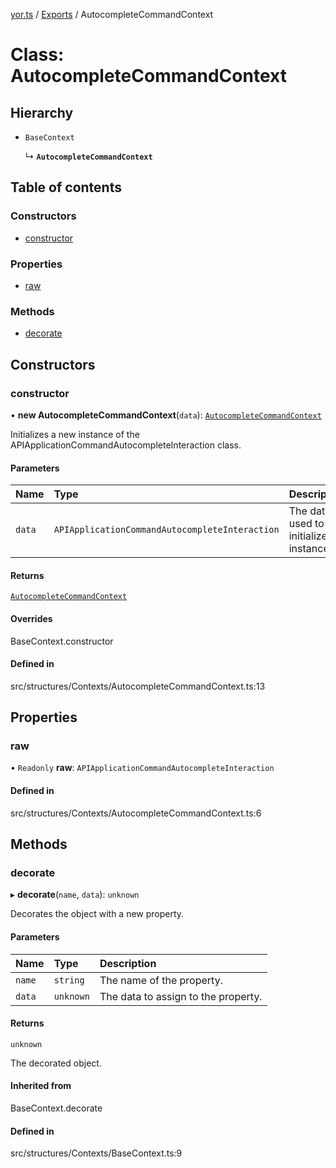 [yor.ts](../README.md) / [Exports](../modules.md) / AutocompleteCommandContext

# Class: AutocompleteCommandContext

## Hierarchy

- `BaseContext`

  ↳ **`AutocompleteCommandContext`**

## Table of contents

### Constructors

- [constructor](AutocompleteCommandContext.md#constructor)

### Properties

- [raw](AutocompleteCommandContext.md#raw)

### Methods

- [decorate](AutocompleteCommandContext.md#decorate)

## Constructors

### constructor

• **new AutocompleteCommandContext**(`data`): [`AutocompleteCommandContext`](AutocompleteCommandContext.md)

Initializes a new instance of the APIApplicationCommandAutocompleteInteraction class.

#### Parameters

| Name | Type | Description |
| :------ | :------ | :------ |
| `data` | `APIApplicationCommandAutocompleteInteraction` | The data used to initialize the instance. |

#### Returns

[`AutocompleteCommandContext`](AutocompleteCommandContext.md)

#### Overrides

BaseContext.constructor

#### Defined in

src/structures/Contexts/AutocompleteCommandContext.ts:13

## Properties

### raw

• `Readonly` **raw**: `APIApplicationCommandAutocompleteInteraction`

#### Defined in

src/structures/Contexts/AutocompleteCommandContext.ts:6

## Methods

### decorate

▸ **decorate**(`name`, `data`): `unknown`

Decorates the object with a new property.

#### Parameters

| Name | Type | Description |
| :------ | :------ | :------ |
| `name` | `string` | The name of the property. |
| `data` | `unknown` | The data to assign to the property. |

#### Returns

`unknown`

The decorated object.

#### Inherited from

BaseContext.decorate

#### Defined in

src/structures/Contexts/BaseContext.ts:9
